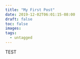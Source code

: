 ```yaml
---
title: "My First Post"
date: 2019-12-02T06:01:15-08:00
draft: false
toc: false
images:
tags:
  - untagged
---
```


TEST